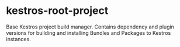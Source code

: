# kestros-root-project
Base Kestros project build manager. Contains dependency and plugin versions for building and installing Bundles and Packages to Kestros instances.
